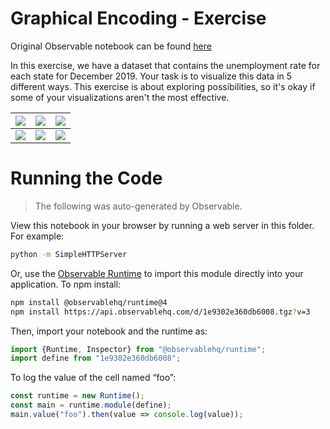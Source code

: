 # Graphical Encoding - Exercise

Original Observable notebook can be found [here](https://observablehq.com/d/1e9302e360db6008@1198)

In this exercise, we have a dataset that contains the unemployment rate for each state for December 2019. Your task is to visualize this data in 5 different ways. This exercise is about exploring possibilities, so it's okay if some of your visualizations aren't the most effective.

| ![](demos/1-matrix.png) | ![](demos/2-div-bar.png) | ![](demos/5-bar.png) |
| - | - | - |
| ![](demos/4-map.png) | ![](demos/3-worst.png) | ![](demos/3-best.png) |

# Running the Code
> The following was auto-generated by Observable.

View this notebook in your browser by running a web server in this folder. For
example:

~~~sh
python -m SimpleHTTPServer
~~~

Or, use the [Observable Runtime](https://github.com/observablehq/runtime) to
import this module directly into your application. To npm install:

~~~sh
npm install @observablehq/runtime@4
npm install https://api.observablehq.com/d/1e9302e360db6008.tgz?v=3
~~~

Then, import your notebook and the runtime as:

~~~js
import {Runtime, Inspector} from "@observablehq/runtime";
import define from "1e9302e360db6008";
~~~

To log the value of the cell named “foo”:

~~~js
const runtime = new Runtime();
const main = runtime.module(define);
main.value("foo").then(value => console.log(value));
~~~
